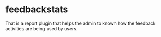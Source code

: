 # feedbackstats
That is a report plugin that helps the admin to known how the feedback activities are being used by users.
